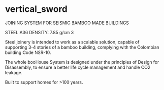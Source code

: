 # vertical_sword
JOINING SYSTEM FOR SEISMIC BAMBOO MADE BUILDINGS

STEEL A36 DENSITY: 7.85 g/cm 3

Steel joinery is intended to work as a scalable solution, capable of supporting 3-4 stories of a bamboo building, complying with the Colombian building Code NSR-10. 

The whole booHouse System is designed under the principles of Design for Disassembly, to ensure a better life cycle management and handle CO2 leakage.

Built to support homes for >100 years.
